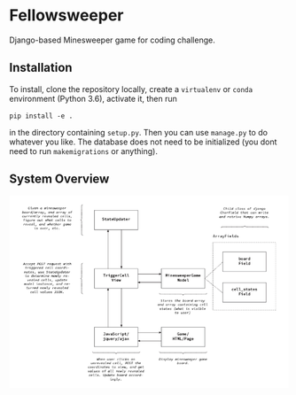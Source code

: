 # Fellowsweeper

Django-based Minesweeper game for coding challenge.

## Installation

To install, clone the repository locally, create a `virtualenv` or `conda` environment (Python 3.6),
activate it, then run

```
pip install -e .
```

in the directory containing `setup.py`. Then you can use `manage.py` to do whatever you like. The database
does not need to be initialized (you dont need to run `makemigrations` or anything).

## System Overview

![System Diagram](docs/diagram.png)